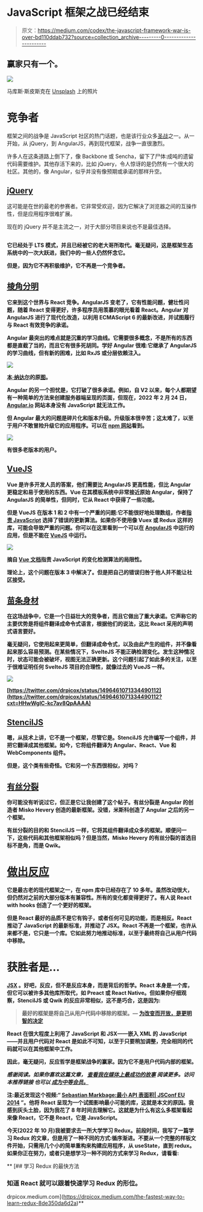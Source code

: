 # JavaScript 框架之战已经结束

> 原文：<https://medium.com/codex/the-javascript-framework-war-is-over-bd110ddab732?source=collection_archive---------0----------------------->

## 赢家只有一个。

![](img/16d0e788418c4e7264b3f85721e019ac.png)

马库斯·斯皮斯克在 [Unsplash](https://unsplash.com?utm_source=medium&utm_medium=referral) 上的照片

# 竞争者

框架之间的战争是 JavaScript 社区的热门话题，也是该行业众多[圣战](https://en.wikipedia.org/wiki/Editor_war)之一。从一开始，从 jQuery，到 AngularJS，再到现代框架，战争一直很激烈。

许多人在这条道路上倒下了，像 Backbone 或 Sencha，留下了尸体:成吨的遗留代码需要维护。其他存活下来的，比如 jQuery，令人惊讶的是仍然有一个很大的社区。其他的，像 Angular，似乎并没有像预期或承诺的那样升空。

## [jQuery](https://jquery.com)

这可能是在世的最老的参赛者。它非常受欢迎，因为它解决了浏览器之间的互操作性，但是应用程序很难扩展。

现在的 jQuery 并不是主流之一，对于大部分项目来说也不是最佳选择。

## [](http://angularjs.org)

**它已经处于 LTS 模式，并且已经被它的老大哥所取代。毫无疑问，这是框架生态系统中的一次大跃进，我们中的一些人仍然怀念它。**

**但是，因为它不再积极维护，它不再是一个竞争者。**

## **[**棱角分明**](https://angular.io)**

**它来到这个世界与 React 竞争。AngularJS 变老了，它有性能问题，健壮性问题，随着 React 变得更好，许多程序员用羡慕的眼光看着 React。Angular 对 AngularJS 进行了现代化改造，以利用 ECMAScript 6 的最新改进，并试图履行与 React 有效竞争的承诺。**

**Angular 最突出的难点就是沉重的学习曲线。它需要很多概念，不是所有的东西都是直截了当的，而且它有很多死胡同。学好 Angular 很难:它继承了 AngularJS 的学习曲线，但有新的困难，比如 RxJS 或分层依赖注入。**

**![](img/63d72012ea4467d62c29cdffa8e1f266.png)**

**[本·纳达尔](https://www.bennadel.com)的原[图](https://www.bennadel.com/resources/uploads/2013/feelings_about_angularjs_over_time.png)。**

**Angular 的另一个担忧是，它打破了很多承诺。例如，自 V2 以来，每个人都期望有一种简单的方法来创建服务器端呈现的页面，但现在，2022 年 2 月 24 日， [Angular.io](http://Angular.io) 网站本身没有 JavaScript 就无法工作。**

**但 Angular 最大的问题是碎片化和版本升级。升级版本很辛苦；这太难了，以至于用户不敢冒险升级它的应用程序。可以在 [npm 网站](https://www.npmjs.com/package/@angular/core)看到。**

**![](img/ad5067feaaa32faf22295d790e7ead78.png)**

**有很多老版本的用户。**

## **[VueJS](https://vuejs.org)**

**Vue 是许多开发人员的答案，他们需要比 AngularJS 更高性能，但比 Angular 更稳定和易于使用的东西。Vue 在其模板系统中非常接近原始 Angular，保持了 AngularJS 的简单性，但同时，它从 React 中获得了一些功能。**

**但是 VueJS 在版本 1 和 2 中有一个严重的问题:它不能很好地处理数组，作者[指责 JavaScript](https://v2.vuejs.org/v2/guide/reactivity.html#Change-Detection-Caveats) 选择了错误的更新算法。如果你不使用像 Vuex 或 Redux 这样的库，可能会导致严重的问题。你可以在这里看到一个可以在 [AngularJS](https://jsfiddle.net/drpicox/90awezk8/) 中运行的应用，但是不能在 [VueJS](https://jsfiddle.net/drpicox/vLr0vhvf/29/) 中运行。**

**![](img/020ba1aa809b2dbf6cbd70310c9f25a0.png)**

**摘自 [Vue 文档](https://v2.vuejs.org/v2/guide/reactivity.html#Change-Detection-Caveats)指责 JavaScript 的变化检测算法的局限性。**

**理论上，这个问题在版本 3 中解决了。但是把自己的错误归咎于他人并不能让社区接受。**

## **[苗条身材](http://svelte.dev)**

**在这场战争中，它是一个日益壮大的竞争者，而且它做出了重大承诺。它声称它的主要优势是将组件翻译成命令式语言，根据他们的说法，这比 React 采用的声明式语言要好。**

**毫无疑问，它使用起来更简单，但翻译成命令式，以及由此产生的组件，并不像看起来那么容易预测。在某些情况下，SvelteJS 不能正确检测变化。发生这种情况时，状态可能会被破坏，视图无法正确更新。这个问题引起了如此多的关注，以至于很难证明任何 SvelteJS 项目的合理性，就像过去的 VueJS 一样。**

**![](img/f7670bab7ca8ada566e7a848783e23e1.png)**

**[https://twitter.com/drpicox/status/1496461071334490112](https://twitter.com/drpicox/status/1496461071334490112?cxt=HHwWgIC-kc7av8QpAAAA)**

## **[StencilJS](https://stenciljs.com)**

**嗯，从技术上讲，它不是一个框架，尽管它是。StencilJS 允许编写一个组件，并把它翻译成其他框架。如今，它将组件翻译为 Angular、React、Vue 和 WebComponents 组件。**

**但是，这个类有些奇怪。它和另一个东西很相似，对吗？**

## **[有丝分裂](http://mitosis.builder.io)**

**你可能没有听说过它，但正是它让我创建了这个帖子。有丝分裂是 Angular 的创造者 Misko Hevery 创造的最新框架。没错，米斯科创造了 Angular 之后的另一个框架。**

**有丝分裂的目的和 StencilJS 一样，它将其组件翻译成众多的框架。顺便问一下，这些代码和其他框架相似吗？但是当然，Misko Hevery 的有丝分裂的首选目标不是角，而是 Qwik。**

# **[做出反应](https://reactjs.org)**

**它是最古老的现代框架之一，在 npm 库中已经存在了 10 多年。虽然改动很大，但仍然对之前的大部分版本有兼容性。所有的变化都变得更好了。有人说 React with hooks 创造了一个更好的框架。**

**但是 React 最好的品质不是它有钩子，或者任何可见的功能，而是相反。React 推动了 JavaScript 的最新标准，并推动了 JSX。React 不再是一个框架，也许从来都不是，它只是一个库。它如此努力地推动标准，以至于最终将自己从用户代码中移除。**

# **获胜者是…**

**[JSX](https://babeljs.io) 。好吧，反应，但不是反应本身，而是背后的哲学。React 本身是一个库，但它可以被许多其他库所取代，如 Preact 或 React Native。但如果你仔细观察，StencilJS 或 Qwik 的反应非常相似，这不是巧合，这是因为:**

> **最好的框架是将自己从用户代码中移除的框架。— [为改变而开放，是更明智的决定](https://drpicox.medium.com/the-smartest-code-architecture-84b8277d4763)**

**React 在很大程度上利用了 JavaScript 和 JSX——嵌入 XML 的 JavaScript——并且用户代码对 React 是如此不可知，以至于只要稍加调整，完全相同的代码就可以在其他框架中工作。**

**因此，毫无疑问，反应哲学是框架战争的赢家。因为它不是用户代码内部的框架。**

***感谢阅读。如果你喜欢这篇文章，* [*查看我在媒体上最成功的故事*](https://drpicox.medium.com/my-most-viewed-stories-95b5d96ade0e) *阅读更多。访问本推荐链接* *也可以* [*成为中等会员。*](https://drpicox.medium.com/membership)**

**注:最近发现这个视频:“ [Sebastian Markbage:最小 API 表面积| JSConf EU 2014](https://youtu.be/4anAwXYqLG8) ”。他将 React 呈现为一个试图影响最小可能的库，这就是本文的原因。我感到灰头土脸，因为我花了 8 年时间去理解它。这就是为什么有这么多框架看起来像 React，它不是 React，它是 JavaScript。**

**今天(2022 年 10 月)我被要求去一所大学学习 Redux。前段时间，我写了一篇学习 Redux 的文章，但是用了一种不同的方式:循序渐进。不要从一个完整的样板文件开始，只需用几个小的简单重构来构建应用程序，从 useState，直到 redux。如果你正在努力，或者只是想学习一种不同的方式来学习 Redux，请看看:**

**[](https://drpicox.medium.com/the-fastest-way-to-learn-redux-8de350da6d2a) [## 学习 Redux 的最快方法

### 知道 React 就可以跟着快速学习 Redux 的形位。

drpicox.medium.com](https://drpicox.medium.com/the-fastest-way-to-learn-redux-8de350da6d2a)**